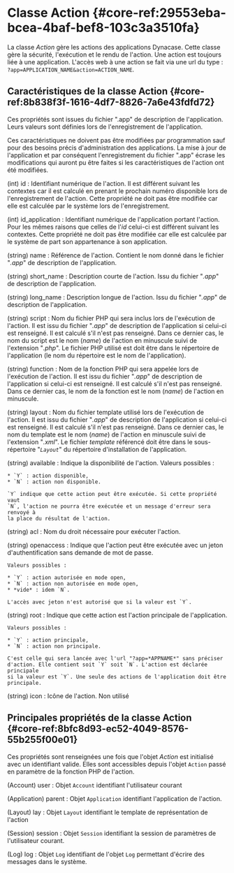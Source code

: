 # Classe Action {#core-ref:29553eba-bcea-4baf-bef8-103c3a3510fa}

La classe *Action* gère les actions des applications Dynacase. Cette classe
gère la sécurité, l'exécution et le rendu de l'action. Une action est toujours
liée à une application. L'accès web à une action se fait via une url du type :
`?app=APPLICATION_NAME&action=ACTION_NAME`.


## Caractéristiques de la classe Action {#core-ref:8b838f3f-1616-4df7-8826-7a6e43fdfd72}

Ces propriétés sont issues du fichier ".app" de description de l'application.
Leurs valeurs sont définies lors de l'enregistrement de l'application.

Ces caractéristiques ne doivent pas être modifiées par programmation sauf pour
des besoins précis d'administration des applications. La mise à jour de
l'application et par conséquent l'enregistrement du fichier ".app" écrase les
modifications qui auront pu être faites si les caractéristiques de l'action ont
été modifiées.

(int) id
:   Identifiant numérique de l'action.
    Il est différent suivant les contextes car il est calculé en prenant le
    prochain numéro disponible lors de l'enregistrement de l'action. Cette
    propriété ne doit pas être modifiée car elle est calculée par le système
    lors de l'enregistrement.

(int) id_application
:   Identifiant numérique de l'application portant l'action.
    Pour les mêmes raisons que celles de l'*id* celui-ci est différent suivant
    les contextes. Cette propriété ne doit pas être modifiée car elle est
    calculée par le système de part son appartenance à son application.

(string) name
:   Référence de l'action.
    Contient le nom donné dans le fichier "*.app*" de description de
    l'application.

(string) short_name
:   Description courte de l'action. Issu du fichier "*.app*" de description de 
    l'application.

(string) long_name
:   Description longue de l'action. Issu du fichier "*.app*" de description de 
    l'application.

(string) script
:   Nom du fichier PHP qui sera inclus lors de l'exécution de l'action.
    Il est issu du fichier "*.app*" de description de l'application si celui-ci
    est renseigné. Il est calculé s'il n'est pas renseigné. Dans ce dernier cas,
    le nom du script est le nom (*name*) de l'action en minuscule suivi de
    l'extension "*.php*". Le fichier PHP utilisé est doit être dans le
    répertoire de l'application (le nom du répertoire est le nom de
    l'application).

(string) function
:   Nom de la fonction PHP qui sera appelée lors de l'exécution de l'action.
    Il est issu du fichier "*.app*" de description de l'application si celui-ci
    est renseigné. Il est calculé s'il n'est pas renseigné. Dans ce dernier cas,
    le nom de la fonction est le nom (*name*) de l'action en minuscule.

(string) layout
:   Nom du fichier template utilisé lors de l'exécution de l'action.
    Il est issu du fichier "*.app*" de description de l'application si celui-ci
    est renseigné. Il est calculé s'il n'est pas renseigné. Dans ce dernier cas,
    le nom du template est le nom (*name*) de l'action en minuscule suivi de
    l'extension "*.xml*".  Le fichier *template* référencé doit être dans le
    sous-répertoire "*`Layout`*" du répertoire d'installation de l'application.

(string) available
:   Indique la disponibilité de l'action.
    Valeurs possibles :
    
    * `Y` : action disponible,
    * `N` : action non disponible.
    
    `Y` indique que cette action peut être exécutée. Si cette propriété vaut
    `N`, l'action ne pourra être exécutée et un message d'erreur sera renvoyé à
    la place du résultat de l'action.

(string) acl
:   Nom du droit nécessaire pour exécuter l'action.

(string) openaccess
:   Indique que l'action peut être exécutée avec un jeton d'authentification 
    sans demande de mot de passe.
    
    Valeurs possibles :
    
    * `Y` : action autorisée en mode open,
    * `N` : action non autorisée en mode open,
    * *vide* : idem `N`.
    
    L'accès avec jeton n'est autorisé que si la valeur est `Y`.

(string) root
:   Indique que cette action est l'action principale de l'application.
    
    Valeurs possibles :
    
    * `Y` : action principale,
    * `N` : action non principale.
    
    C'est celle qui sera lancée avec l'url "?app=*APPNAME*" sans préciser
    d'action. Elle contient soit `Y` soit `N`. L'action est déclarée principale
    si la valeur est `Y`. Une seule des actions de l'application doit être
    principale.

(string) icon
:   Icône de l'action. Non utilisé

## Principales propriétés de la classe Action {#core-ref:8bfc8d93-ec52-4049-8576-55b255f00e01}

Ces propriétés sont renseignées une fois que l'objet *Action* est initialisé
avec un identifiant valide. Elles sont accessibles depuis l'objet `Action` passé
en paramètre de la fonction PHP de l'action.

(Account) user
:   Objet `Account` identifiant l'utilisateur courant

(Application) parent
:   Objet `Application` identifiant l'application de l'action.

(Layout) lay
:   Objet `Layout` identifiant le template de représentation de l'action

(Session) session
:   Objet `Session` identifiant la session de paramètres de l'utilisateur courant.

(Log) log
:   Objet `Log` identifiant de l'objet `Log` permettant d'écrire des messages
    dans le système.
